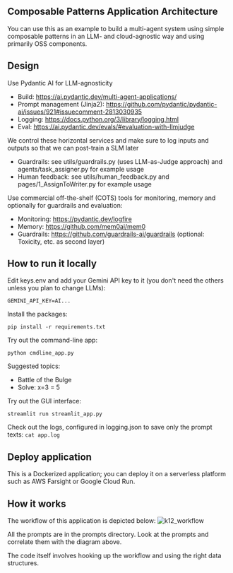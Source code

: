 ## Composable Patterns Application Architecture
You can use this as an example to build a multi-agent system using
simple composable patterns in an LLM- and cloud-agnostic way and
using primarily OSS components.

## Design
Use Pydantic AI for LLM-agnosticity
* Build: https://ai.pydantic.dev/multi-agent-applications/
* Prompt management (Jinja2): https://github.com/pydantic/pydantic-ai/issues/921#issuecomment-2813030935
* Logging: https://docs.python.org/3/library/logging.html
* Eval: https://ai.pydantic.dev/evals/#evaluation-with-llmjudge

We control these horizontal services and make sure to log inputs and outputs so that we can post-train a SLM later
* Guardrails: see utils/guardrails.py (uses LLM-as-Judge approach) and agents/task_assigner.py for example usage
* Human feedback: see utils/human_feedback.py and pages/1_AssignToWriter.py for example usage

Use commercial off-the-shelf (COTS) tools for monitoring, memory and optionally for guardrails and evaluation:
* Monitoring: https://pydantic.dev/logfire
* Memory: https://github.com/mem0ai/mem0
* Guardrails: https://github.com/guardrails-ai/guardrails (optional: Toxicity, etc. as second layer)
 

## How to run it locally
Edit keys.env and add your Gemini API key to it (you don't need the others unless you plan to change LLMs):
```
GEMINI_API_KEY=AI...
```

Install the packages:
```
pip install -r requirements.txt 
```

Try out the command-line app:
``` 
python cmdline_app.py 
```

Suggested topics:
* Battle of the Bulge
* Solve: x=3 = 5

Try out the GUI interface:
``` 
streamlit run streamlit_app.py 
```

Check out the logs, configured in logging.json to save only the prompt texts:
``` cat app.log ```

## Deploy application
This is a Dockerized application; you can deploy it on
a serverless platform such as AWS Farsight or Google Cloud Run.


## How it works
The workflow of this application is depicted below:
![k12_workflow](k12_content_writing_workflow.png)

All the prompts are in the prompts directory.
Look at the prompts and correlate them with the diagram above.

The code itself involves hooking up the workflow and using the right data structures.

